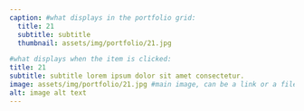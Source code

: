 ```yaml
---
caption: #what displays in the portfolio grid:
  title: 21
  subtitle: subtitle
  thumbnail: assets/img/portfolio/21.jpg

#what displays when the item is clicked:
title: 21
subtitle: subtitle lorem ipsum dolor sit amet consectetur.
image: assets/img/portfolio/21.jpg #main image, can be a link or a file in assets/img/portfolio
alt: image alt text
---
```

